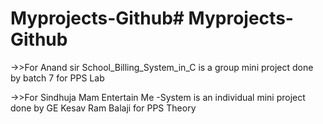 # Myprojects-Github# Myprojects-Github
->>For Anand sir
School_Billing_System_in_C is a group mini project done by batch 7 for PPS Lab

->>For Sindhuja Mam
Entertain Me -System is an individual mini project done by GE Kesav Ram Balaji for PPS Theory

